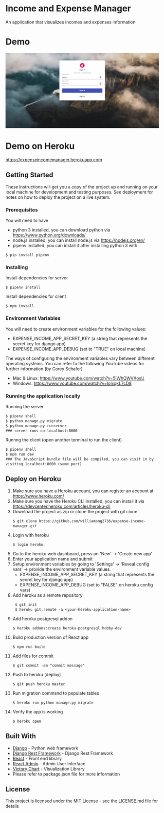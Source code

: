 # Income and Expense Manager

An application that visualizes incomes and expenses information

# Demo

![Demo](demo/demo.gif)

# Demo on Heroku

https://expenseincomemanager.herokuapp.com

## Getting Started

These instructions will get you a copy of the project up and running on your local machine for development and testing purposes. See deployment for notes on how to deploy the project on a live system.

### Prerequisites

You will need to have

- python 3 installed, you can download python via https://www.python.org/downloads/
- node.js installed, you can install node.js via https://nodejs.org/en/
- pipenv installed, you can install it after installing python 3 with

```
$ pip install pipenv
```

### Installing

Install dependencies for server

```
$ pipenv install
```

Install dependencies for client

```
$ npm install
```

### Environment Variables

You will need to create environment variables for the following values:

- EXPENSE_INCOME_APP_SECRET_KEY (a string that represents the secret key for django app)
- EXPENSE_INCOME_APP_DEBUG (set to "TRUE" on local machine)

The ways of configuring the environment variables vary between different operating systems. You can refer to the following YouTube videos for further information (by Corey Schafer)

- Mac & Linux: https://www.youtube.com/watch?v=5iWhQWVXosU
- Windows: https://www.youtube.com/watch?v=IolxqkL7cD8

### Running the application locally

Running the server

```
$ pipenv shell
$ python manage.py migrate
$ python manage.py runserver
### server runs on localhost:8000
```

Runnng the client (open another terminal to run the client)

```
$ pipenv shell
$ npm run dev
### The JavaScript bundle file will be compiled, you can visit in by visiting localhost:8000 (same port)
```

## Deploy on Heroku

1. Make sure you have a Heroku account, you can register an account at https://www.heroku.com/
2. Make sure you have the Heroku CLI installed, you can install it via https://devcenter.heroku.com/articles/heroku-cli
3. Download the project as zip or clone the project with git clone
   ```
   $ git clone https://github.com/williamang2736/expense-income-manager.git
   ```
4. Login with heroku
   ```
   $ login heroku
   ```
5. Go to the heroku web dashboard, press on 'New' -> 'Create new app'
6. Enter your application name and submit
7. Setup environment variables by going to 'Settings' -> 'Reveal config vars' -> provide the environment variable values.
   - EXPENSE_INCOME_APP_SECRET_KEY (a string that represents the secret key for django app)
   - EXPENSE_INCOME_APP_DEBUG (set to "FALSE" on heroku config vars)
8. Add heroku as a remote repository
   ```
    $ git init
    $ heroku git:remote -a <your-heroku-application-name>
   ```
9. Add heroku postgresql addon
   ```
   $ heroku addons:create heroku-postgresql:hobby-dev
   ```
10. Build production version of React app
    ```
    $ npm run build
    ```
11. Add files for commit
    ```
    $ git commit -am "commit message"
    ```
12. Push to heroku (deploy)
    ```
    $ git push heroku master
    ```
13. Run migration command to populate tables
    ```
    $ heroku run python manage.py migrate
    ```
14. Verify the app is working
    ```
    $ heroku open
    ```

## Built With

- [Django](https://github.com/django/django) - Python web framework
- [Django Rest Framework](https://github.com/encode/django-rest-framework) - Django Rest Framework
- [React](https://github.com/facebook/react) - Front end library
- [React Admin](https://github.com/marmelab/react-admin) - Admin User Interface
- [Victory Chart](https://github.com/FormidableLabs/victory-chart) - Visualization Library
- Please refer to package.json file for more information

## License

This project is licensed under the MIT License - see the [LICENSE.md](LICENSE.md) file for details
